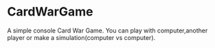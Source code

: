 # CardWarGame
A simple console  Card War Game.
You can play with computer,another player or make a simulation(computer vs computer).
